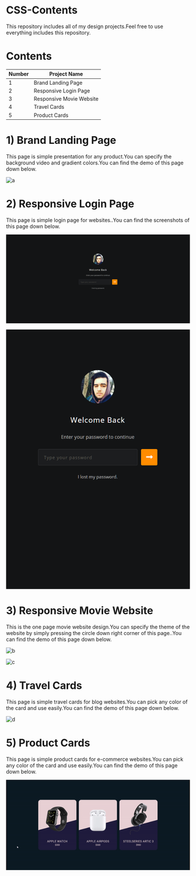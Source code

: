 # CSS-Contents
This repository includes all of my design projects.Feel free to use everything includes this repository.

# Contents


| Number | Project Name                  |
| ---    | ---                           |
| 1      | Brand Landing Page            |
| 2      | Responsive Login Page         |
| 3      | Responsive Movie Website      |
| 4      | Travel Cards                  |
| 5      | Product Cards                 |

# 1) Brand Landing Page
This page is simple presentation for any product.You can specify the background video and gradient colors.You can find the demo of this page down below.

![a](readmeContents/brandgif.gif)


# 2) Responsive Login Page
This page is simple login page for websites..You can find the screenshots of this page down below.

![e](readmeContents/LoginPage.PNG)

![f](readmeContents/loginpageResponsive.PNG)



# 3) Responsive Movie Website
This is the one page movie website design.You can specify the theme of the website by simply pressing the circle down right corner of this page..You can find the demo of this page down below.

![b](readmeContents/moviegif.gif)

![c](readmeContents/movieResponsiveGif.gif)


# 4) Travel Cards
This page is simple travel cards for blog websites.You can pick any color of the card and use easily.You can find the demo of this page down below.

![d](readmeContents/travelgif.gif)


# 5) Product Cards
This page is simple product cards for e-commerce websites.You can pick any color of the card and use easily.You can find the demo of this page down below.

![e](readmeContents/productCardGif.gif)













